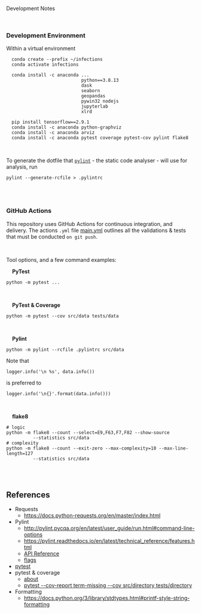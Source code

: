 <br>

Development Notes

<br>

### Development Environment

Within a virtual environment

````shell
  conda create --prefix ~/infections
  conda activate infections
  
  conda install -c anaconda ...
                            python==3.8.13
                            dask
                            seaborn
                            geopandas
                            pywin32 nodejs
                            jupyterlab
                            xlrd
  
  pip install tensorflow==2.9.1  
  conda install -c anaconda python-graphviz
  conda install -c anaconda arviz
  conda install -c anaconda pytest coverage pytest-cov pylint flake8
````

<br>

To generate the dotfile that [``pylint``](https://pylint.pycqa.org/en/latest/user_guide/checkers/features.html)  - the 
static code analyser - will use for analysis, run

````shell
pylint --generate-rcfile > .pylintrc
````

<br>
<br>

### GitHub Actions

This repository uses GitHub Actions for continuous integration, and delivery. The actions ``.yml`` file
[main.yml](/.github/workflows/main.yml) outlines all the validations & tests that must be conducted ``on git push``.

<br>

Tool options, and a few command examples:

&nbsp; &nbsp; **PyTest**

```shell
python -m pytest ...
```

<br>

&nbsp; &nbsp; **PyTest & Coverage**

```shell
python -m pytest --cov src/data tests/data
```

<br>

&nbsp; &nbsp; **Pylint**

```shell
python -m pylint --rcfile .pylintrc src/data
```

Note that

```
logger.info('\n %s', data.info())
```

is preferred to

```
logger.info('\n{}'.format(data.info()))
```
<br>

&nbsp; &nbsp; **flake8**

```shell
# logic
python -m flake8 --count --select=E9,F63,F7,F82 --show-source 
          --statistics src/data
# complexity          
python -m flake8 --count --exit-zero --max-complexity=10 --max-line-length=127 
          --statistics src/data
```

<br>
<br>

## References

* Requests
  * https://docs.python-requests.org/en/master/index.html
* Pylint
  * http://pylint.pycqa.org/en/latest/user_guide/run.html#command-line-options
  * https://pylint.readthedocs.io/en/latest/technical_reference/features.html
  * [API Reference](https://docs.pytest.org/en/7.1.x/reference/reference.html)
  * [flags](https://docs.pytest.org/en/7.1.x/reference/reference.html#command-line-flags)
* [pytest](https://docs.pytest.org/en/7.1.x/contents.html)  
* pytest & coverage
  * [about](https://pytest-cov.readthedocs.io/en/latest/)
  * [pytest --cov-report term-missing --cov src/directory tests/directory](https://pytest-cov.readthedocs.io/en/latest/reporting.html)
* Formatting
  * https://docs.python.org/3/library/stdtypes.html#printf-style-string-formatting
  
<br>
<br>

<br>
<br>

<br>
<br>

<br>
<br>
